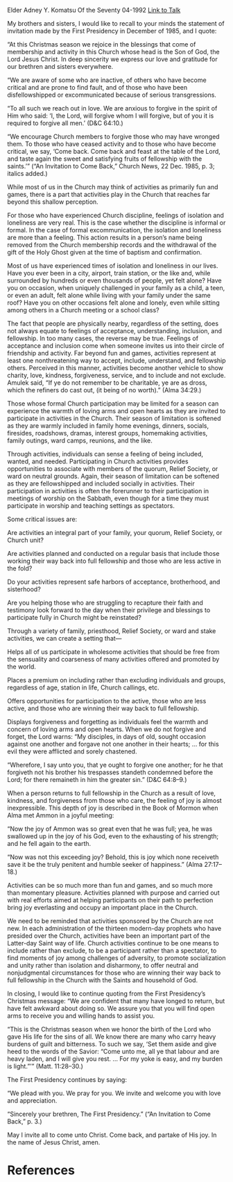 Elder Adney Y. Komatsu
Of the Seventy
04-1992
[Link to Talk](https://www.churchofjesuschrist.org/study/general-conference/1992/04/please-hear-the-call?lang=eng)

My brothers and sisters, I would like to recall to your minds the statement of invitation made by the First Presidency in December of 1985, and I quote:

“At this Christmas season we rejoice in the blessings that come of membership and activity in this Church whose head is the Son of God, the Lord Jesus Christ. In deep sincerity we express our love and gratitude for our brethren and sisters everywhere.

“We are aware of some who are inactive, of others who have become critical and are prone to find fault, and of those who have been disfellowshipped or excommunicated because of serious transgressions.

“To all such we reach out in love. We are anxious to forgive in the spirit of Him who said: ‘I, the Lord, will forgive whom I will forgive, but of you it is required to forgive all men.’ (D&C 64:10.)

“We encourage Church members to forgive those who may have wronged them. To those who have ceased activity and to those who have become critical, we say, ‘Come back. Come back and feast at the table of the Lord, and taste again the sweet and satisfying fruits of fellowship with the saints.’” (“An Invitation to Come Back,” Church News, 22 Dec. 1985, p. 3; italics added.)

While most of us in the Church may think of activities as primarily fun and games, there is a part that activities play in the Church that reaches far beyond this shallow perception.

For those who have experienced Church discipline, feelings of isolation and loneliness are very real. This is the case whether the discipline is informal or formal. In the case of formal excommunication, the isolation and loneliness are more than a feeling. This action results in a person’s name being removed from the Church membership records and the withdrawal of the gift of the Holy Ghost given at the time of baptism and confirmation.

Most of us have experienced times of isolation and loneliness in our lives. Have you ever been in a city, airport, train station, or the like and, while surrounded by hundreds or even thousands of people, yet felt alone? Have you on occasion, when uniquely challenged in your family as a child, a teen, or even an adult, felt alone while living with your family under the same roof? Have you on other occasions felt alone and lonely, even while sitting among others in a Church meeting or a school class?

The fact that people are physically nearby, regardless of the setting, does not always equate to feelings of acceptance, understanding, inclusion, and fellowship. In too many cases, the reverse may be true. Feelings of acceptance and inclusion come when someone invites us into their circle of friendship and activity. Far beyond fun and games, activities represent at least one nonthreatening way to accept, include, understand, and fellowship others. Perceived in this manner, activities become another vehicle to show charity, love, kindness, forgiveness, service, and to include and not exclude. Amulek said, “If ye do not remember to be charitable, ye are as dross, which the refiners do cast out, (it being of no worth).” (Alma 34:29.)

Those whose formal Church participation may be limited for a season can experience the warmth of loving arms and open hearts as they are invited to participate in activities in the Church. Their season of limitation is softened as they are warmly included in family home evenings, dinners, socials, firesides, roadshows, dramas, interest groups, homemaking activities, family outings, ward camps, reunions, and the like.

Through activities, individuals can sense a feeling of being included, wanted, and needed. Participating in Church activities provides opportunities to associate with members of the quorum, Relief Society, or ward on neutral grounds. Again, their season of limitation can be softened as they are fellowshipped and included socially in activities. Their participation in activities is often the forerunner to their participation in meetings of worship on the Sabbath, even though for a time they must participate in worship and teaching settings as spectators.

Some critical issues are:

Are activities an integral part of your family, your quorum, Relief Society, or Church unit?

Are activities planned and conducted on a regular basis that include those working their way back into full fellowship and those who are less active in the fold?

Do your activities represent safe harbors of acceptance, brotherhood, and sisterhood?

Are you helping those who are struggling to recapture their faith and testimony look forward to the day when their privilege and blessings to participate fully in Church might be reinstated?

Through a variety of family, priesthood, Relief Society, or ward and stake activities, we can create a setting that—





Helps all of us participate in wholesome activities that should be free from the sensuality and coarseness of many activities offered and promoted by the world.





Places a premium on including rather than excluding individuals and groups, regardless of age, station in life, Church callings, etc.





Offers opportunities for participation to the active, those who are less active, and those who are winning their way back to full fellowship.





Displays forgiveness and forgetting as individuals feel the warmth and concern of loving arms and open hearts. When we do not forgive and forget, the Lord warns: “My disciples, in days of old, sought occasion against one another and forgave not one another in their hearts; … for this evil they were afflicted and sorely chastened.





“Wherefore, I say unto you, that ye ought to forgive one another; for he that forgiveth not his brother his trespasses standeth condemned before the Lord; for there remaineth in him the greater sin.” (D&C 64:8–9.)

When a person returns to full fellowship in the Church as a result of love, kindness, and forgiveness from those who care, the feeling of joy is almost inexpressible. This depth of joy is described in the Book of Mormon when Alma met Ammon in a joyful meeting:

“Now the joy of Ammon was so great even that he was full; yea, he was swallowed up in the joy of his God, even to the exhausting of his strength; and he fell again to the earth.

“Now was not this exceeding joy? Behold, this is joy which none receiveth save it be the truly penitent and humble seeker of happiness.” (Alma 27:17–18.)

Activities can be so much more than fun and games, and so much more than momentary pleasure. Activities planned with purpose and carried out with real efforts aimed at helping participants on their path to perfection bring joy everlasting and occupy an important place in the Church.

We need to be reminded that activities sponsored by the Church are not new. In each administration of the thirteen modern-day prophets who have presided over the Church, activities have been an important part of the Latter-day Saint way of life. Church activities continue to be one means to include rather than exclude, to be a participant rather than a spectator, to find moments of joy among challenges of adversity, to promote socialization and unity rather than isolation and disharmony, to offer neutral and nonjudgmental circumstances for those who are winning their way back to full fellowship in the Church with the Saints and household of God.

In closing, I would like to continue quoting from the First Presidency’s Christmas message: “We are confident that many have longed to return, but have felt awkward about doing so. We assure you that you will find open arms to receive you and willing hands to assist you.

“This is the Christmas season when we honor the birth of the Lord who gave His life for the sins of all. We know there are many who carry heavy burdens of guilt and bitterness. To such we say, ‘Set them aside and give heed to the words of the Savior: “Come unto me, all ye that labour and are heavy laden, and I will give you rest. … For my yoke is easy, and my burden is light.”’” (Matt. 11:28–30.)

The First Presidency continues by saying:

“We plead with you. We pray for you. We invite and welcome you with love and appreciation.

“Sincerely your brethren, The First Presidency.” (“An Invitation to Come Back,” p. 3.)

May I invite all to come unto Christ. Come back, and partake of His joy. In the name of Jesus Christ, amen.

# References

